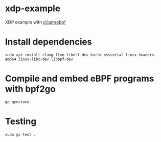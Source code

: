 # xdp-example

XDP example with [cilium/ebpf](https://github.com/cilium/ebpf)

# Install dependencies

```
sudo apt install clang llvm libelf-dev build-essential linux-headers-amd64 linux-libc-dev libbpf-dev
```

# Compile and embed eBPF programs with bpf2go

```
go generate
```

# Testing

```
sudo go test .
```
